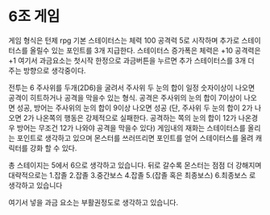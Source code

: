 # 6조 게임

게임 형식은 턴제 rpg
기본 스테이터스는 체력 100 공격력 5로 시작하며 추가로 스테이터스를 올릴수 있는 포인트를 3개 지급한다.
스테이터스 증가폭은 체력은 +10 공격력은 +1
여기서 과금요소는 첫시작 한정으로 과금버튼을 누르면 추가 스테이터스를 3개 더 주는 방향으로 생각중이다.

전투는 6 주사위를 두개(2D6)을 굴려서 주사위 두 눈의 합이 일정 숫자이상이 나오면 공격이 히트하거나 공격을 막을수 있는 형식.
공격은 주사위의 눈의 합이 7이상이 나오면 성공, 방어는 주사위의 눈의 합이 9이상 나오면 성공
(단, 주사위 두 눈의 합이 2가 나오면 2가 나온쪽의 행동은 강제적으로 실패한다. 공격하는 쪽의 눈의 합이 12가 나온경우 방어는 무조건 12가 나와야 공격을 막을수 있다)
게임내의 재화는 스테이터스를 올리는 포인트로 생각하고 있으며 몬스터를 쓰러뜨리면 포인트를 얻어 스테이터스를 올려 캐릭터를 강화 할 수 있다.

총 스테이지는 5에서 6으로 생각하고 있습니다.
뒤로 갈수록 몬스터는 점점 더 강해지며 대략적으로는 1.잡졸 2.잡졸 3.중간보스 4.잡졸 5.(잡졸 혹은 최종보스) 6.최종보스 로 생각하고 있습니다

여기서 넣을 과금 요소는 부활권정도로 생각하고 있습니다. 
